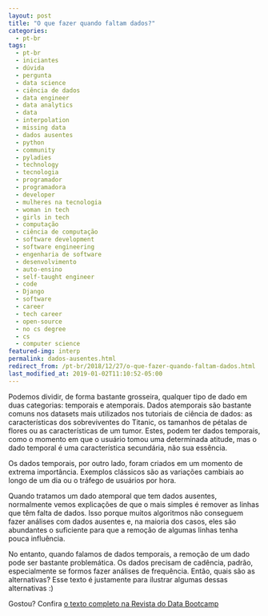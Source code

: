 ```yaml
---
layout: post
title: "O que fazer quando faltam dados?"
categories:
  - pt-br
tags:
  - pt-br
  - iniciantes
  - dúvida
  - pergunta
  - data science
  - ciência de dados
  - data engineer
  - data analytics
  - data
  - interpolation
  - missing data
  - dados ausentes
  - python
  - community 
  - pyladies
  - technology
  - tecnologia
  - programador
  - programadora
  - developer
  - mulheres na tecnologia
  - woman in tech
  - girls in tech
  - computação
  - ciência de computação
  - software development
  - software engineering
  - engenharia de software
  - desenvolvimento
  - auto-ensino
  - self-taught engineer
  - code
  - Django
  - software
  - career
  - tech career
  - open-source
  - no cs degree
  - cs
  - computer science
featured-img: interp
permalink: dados-ausentes.html
redirect_from: /pt-br/2018/12/27/o-que-fazer-quando-faltam-dados.html
last_modified_at: 2019-01-02T11:10:52-05:00
---
```



Podemos dividir, de forma bastante grosseira, qualquer tipo de dado em duas categorias: temporais e atemporais. Dados atemporais são bastante comuns nos datasets mais utilizados nos tutoriais de ciência de dados: as características dos sobreviventes do Titanic, os tamanhos de pétalas de flores ou as características de um tumor. Estes, podem ter dados temporais, como o momento em que o usuário tomou uma determinada atitude, mas o dado temporal é uma característica secundária, não sua essência.

Os dados temporais, por outro lado, foram criados em um momento de extrema importância. Exemplos clássicos são as variações cambiais ao longo de um dia ou o tráfego de usuários por hora.

Quando tratamos um dado atemporal que tem dados ausentes, normalmente vemos explicações de que o mais simples é remover as linhas que têm falta de dados. Isso porque muitos algoritmos não conseguem fazer análises com dados ausentes e, na maioria dos casos, eles são abundantes o suficiente para que a remoção de algumas linhas tenha pouca influência.

No entanto, quando falamos de dados temporais, a remoção de um dado pode ser bastante problemática. Os dados precisam de cadência, padrão, especialmente se formos fazer análises de frequência. Então, quais são as alternativas? Esse texto é justamente para ilustrar algumas dessas alternativas :)

Gostou? Confira [o texto completo na Revista do Data Bootcamp](https://medium.com/databootcamp/o-que-fazer-quando-faltam-dados-255ef5508a4f)
